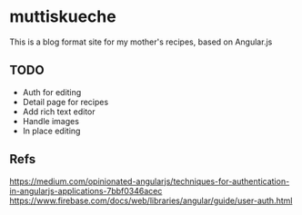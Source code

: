 muttiskueche
============

This is a blog format site for my mother's recipes, based on Angular.js

TODO
----

* Auth for editing
* Detail page for recipes
* Add rich text editor
* Handle images
* In place editing

Refs
---
https://medium.com/opinionated-angularjs/techniques-for-authentication-in-angularjs-applications-7bbf0346acec
https://www.firebase.com/docs/web/libraries/angular/guide/user-auth.html
